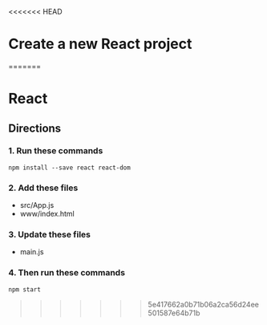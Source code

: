 <<<<<<< HEAD
# Create a new React project
=======
# React

## Directions

### 1. Run these commands
```
npm install --save react react-dom
```

### 2. Add these files
* src/App.js
* www/index.html

### 3. Update these files
* main.js

### 4. Then run these commands
```
npm start
```
>>>>>>> 5e417662a0b71b06a2ca56d24ee501587e64b71b
